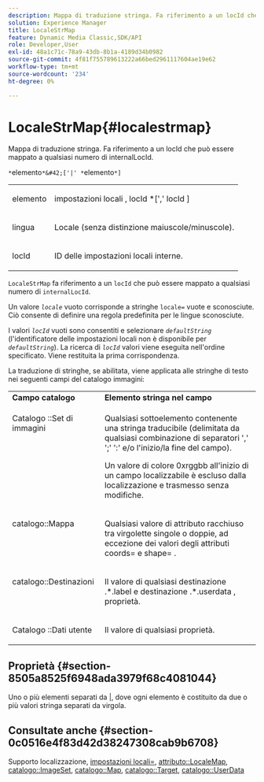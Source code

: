 ```yaml
---
description: Mappa di traduzione stringa. Fa riferimento a un locId che può essere mappato a qualsiasi numero di internalLocId.
solution: Experience Manager
title: LocaleStrMap
feature: Dynamic Media Classic,SDK/API
role: Developer,User
exl-id: 48a1c71c-78a9-43db-8b1a-4189d34b0982
source-git-commit: 4f81f755789613222a66bed2961117604ae19e62
workflow-type: tm+mt
source-wordcount: '234'
ht-degree: 0%

---
```


# LocaleStrMap{#localestrmap}

Mappa di traduzione stringa. Fa riferimento a un locId che può essere mappato a qualsiasi numero di internalLocId.

`*`elemento`*&#42;['|' *`elemento`*]`

<table id="simpletable_26A9A6904C85459F89DCDD98C14139CA"> 
 <tr class="strow"> 
  <td class="stentry"> <p> <span class="varname"> elemento </span> </p> </td> 
  <td class="stentry"> <p> <span class="varname"> impostazioni locali </span>, <span class="varname"> locId </span>*[',' <span class="varname"> locId </span>] </p> </td> 
 </tr> 
 <tr class="strow"> 
  <td class="stentry"> <p> <span class="varname"> lingua </span> </p> </td> 
  <td class="stentry"> <p>Locale (senza distinzione maiuscole/minuscole). </p> </td> 
 </tr> 
 <tr class="strow"> 
  <td class="stentry"> <p> <span class="varname"> locId </span> </p> </td> 
  <td class="stentry"> <p>ID delle impostazioni locali interne. </p> </td> 
 </tr> 
</table>

`LocaleStrMap` fa riferimento a un `locId` che può essere mappato a qualsiasi numero di `internalLocId`.

Un valore *`locale`* vuoto corrisponde a stringhe `locale=` vuote e sconosciute. Ciò consente di definire una regola predefinita per le lingue sconosciute.

I valori *`locId`* vuoti sono consentiti e selezionare *`defaultString`* (l&#39;identificatore delle impostazioni locali non è disponibile per *`defaultString`*). La ricerca di *`locId`* valori viene eseguita nell&#39;ordine specificato. Viene restituita la prima corrispondenza.

La traduzione di stringhe, se abilitata, viene applicata alle stringhe di testo nei seguenti campi del catalogo immagini:

<table id="table_EE0321F9890B45CA8C364178F5100D40"> 
 <tbody> 
  <tr valign="top"> 
   <td> <b>Campo catalogo</b> </td> 
   <td> <b>Elemento stringa nel campo</b> </td> 
  </tr> 
  <tr valign="top"> 
   <td> <p> Catalogo <span class="codeph">::Set di immagini </span> </p> </td> 
   <td> <p>Qualsiasi sottoelemento contenente una stringa traducibile (delimitata da qualsiasi combinazione di separatori ',' ';' ':' e/o l'inizio/la fine del campo). </p> <p>Un valore di colore <span class="codeph"> 0xrggbb </span> all'inizio di un campo localizzabile è escluso dalla localizzazione e trasmesso senza modifiche. </p> </td> 
  </tr> 
  <tr valign="top"> 
   <td> <p> <span class="codeph"> catalogo::Mappa </span> </p> </td> 
   <td> <p>Qualsiasi valore di attributo racchiuso tra virgolette singole o doppie, ad eccezione dei valori degli attributi <span class="codeph"> coords= </span> e <span class="codeph"> shape= </span>. </p> </td> 
  </tr> 
  <tr valign="top"> 
   <td> <p> <span class="codeph"> catalogo::Destinazioni </span> </p> </td> 
   <td> <p>Il valore di qualsiasi destinazione <span class="filepath">.*.label </span> e destinazione <span class="filepath">.*.userdata </span>, proprietà. </p> </td> 
  </tr> 
  <tr valign="top"> 
   <td> <p> Catalogo <span class="codeph">::Dati utente </span> </p> </td> 
   <td> <p>Il valore di qualsiasi proprietà. </p> </td> 
  </tr> 
 </tbody> 
</table>

## Proprietà {#section-8505a8525f6948ada3979f68c4081044}

Uno o più elementi separati da |, dove ogni elemento è costituito da due o più valori stringa separati da virgola.

## Consultate anche {#section-0c0516e4f83d42d38247308cab9b6708}

Supporto localizzazione, [impostazioni locali=](../../../../../is-api/http-ref/image-serving-api-ref/c-http-protocol-reference/c-command-reference/r-locale.md#reference-8a846b2fbc004a12821b956ed3b25cfb), [attributo::LocaleMap](../../../../../is-api/image-catalog/image-serving-api-ref/c-image-catalog-reference/c-attributes-reference/r-localemap.md#reference-49bbf598f8ea47c3a563755cef306318), [catalogo::ImageSet](/help/aem-is-ir-api/is-api/image-catalog/image-serving-api-ref/c-image-catalog-reference/c-image-svg-data-reference/c-image-data-reference/r-imageset-cat.md), [catalogo::Map](/help/aem-is-ir-api/is-api/image-catalog/image-serving-api-ref/c-image-catalog-reference/c-image-svg-data-reference/c-image-data-reference/r-map-cat.md), [catalogo::Target](/help/aem-is-ir-api/is-api/image-catalog/image-serving-api-ref/c-image-catalog-reference/c-image-svg-data-reference/c-image-data-reference/r-targets-cat.md), [catalogo::UserData](/help/aem-is-ir-api/is-api/image-catalog/image-serving-api-ref/c-image-catalog-reference/c-image-svg-data-reference/c-image-data-reference/r-userdata-cat.md)
